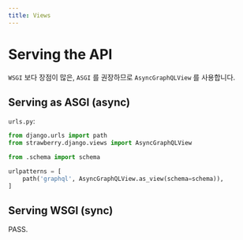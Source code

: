 ```yaml
---
title: Views
---
```


# Serving the API

`WSGI` 보다 장점이 많은, `ASGI` 를 권장하므로 `AsyncGraphQLView` 를 사용합니다.

## Serving as ASGI (async)

`urls.py`:

```python title="urls.py"
from django.urls import path
from strawberry.django.views import AsyncGraphQLView

from .schema import schema

urlpatterns = [
    path('graphql', AsyncGraphQLView.as_view(schema=schema)),
]
```

## Serving WSGI (sync)

PASS.
